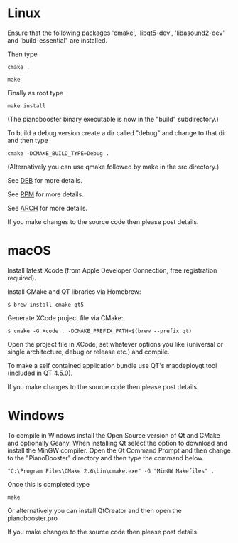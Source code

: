 # Linux

   Ensure that the following packages 'cmake', 'libqt5-dev', 'libasound2-dev' and
   'build-essential" are installed.

   Then type

   ```cmake .```

   ```make```

   Finally as root type

   ```make install```

   (The pianobooster binary executable is now in the "build" subdirectory.)

   To build a debug version create a dir called "debug" and change to that dir and then type

   ```cmake -DCMAKE_BUILD_TYPE=Debug .```

   (Alternatively you can use qmake followed by make in the src directory.)

   See [DEB](pkgs/deb) for more details.

   See [RPM](pkgs/rpm/pianobooster.spec) for more details.

   See [ARCH](pkgs/arch/PKGBUILD) for more details.

   If you make changes to the source code then please post details.

# macOS

   Install latest Xcode (from Apple Developer Connection, free registration required).

   Install CMake and QT libraries via Homebrew:

   ```$ brew install cmake qt5```

   Generate XCode project file via CMake:

   ```$ cmake -G Xcode . -DCMAKE_PREFIX_PATH=$(brew --prefix qt)```

   Open the project file in XCode, set whatever options you like (universal or single architecture,
   debug or release etc.) and compile.

   To make a self contained application bundle use QT's macdeployqt tool (included in QT 4.5.0).

   If you make changes to the source code then please post details.

# Windows

   To compile in Windows install the Open Source version of Qt and CMake and optionally Geany.
   When installing Qt select the option to download and install the MinGW compiler. Open the
   Qt Command Prompt and then change to the "PianoBooster" directory and then type the
   command below.

   ```"C:\Program Files\CMake 2.6\bin\cmake.exe" -G "MinGW Makefiles" .```

   Once this is completed type

   ```make```

   Or alternatively you can install QtCreator and then open the pianobooster.pro

   If you make changes to the source code then please post details.
